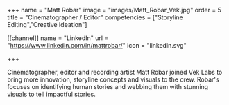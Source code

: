 +++
 name = "Matt Robar"
 image = "images/Matt_Robar_Vek.jpg"
 order = 5
 title = "Cinematographer / Editor"
 competencies = ["Storyline Editing","Creative Ideation"]

[[channel]]
  name = "LinkedIn"
  url = "https://www.linkedin.com/in/mattrobar/"
  icon = "linkedin.svg"

+++

Cinematographer, editor and recording artist Matt Robar joined Vek Labs to bring more innovation, storyline concepts and visuals to the crew. Robar's focuses on identifying human stories and webbing them with stunning visuals to tell impactful stories. 
